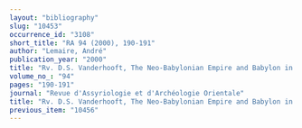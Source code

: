 ```yaml
---
layout: "bibliography"
slug: "10453"
occurrence_id: "3108"
short_title: "RA 94 (2000), 190-191"
author: "Lemaire, André"
publication_year: "2000"
title: "Rv. D.S. Vanderhooft, The Neo-Babylonian Empire and Babylon in the Latter Prophets (Harvard Semitic Monographs 59, Atlanta 1999)"
volume_no_: "94"
pages: "190-191"
journal: "Revue d'Assyriologie et d'Archéologie Orientale"
title: "Rv. D.S. Vanderhooft, The Neo-Babylonian Empire and Babylon in the Latter Prophets (Harvard Semitic Monographs 59, Atlanta 1999)"
previous_item: "10456"
---
```

